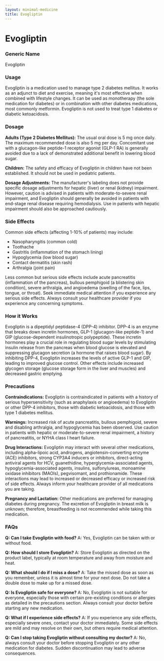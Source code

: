 ```yaml
---
layout: minimal-medicine
title: Evogliptin
---
```


# Evogliptin
### Generic Name
Evogliptin

### Usage
Evogliptin is a medication used to manage type 2 diabetes mellitus.  It works as an adjunct to diet and exercise, meaning it's most effective when combined with lifestyle changes.  It can be used as monotherapy (the sole medication for diabetes) or in combination with other diabetes medications, most commonly metformin.  Evogliptin is not used to treat type 1 diabetes or diabetic ketoacidosis.


### Dosage
**Adults (Type 2 Diabetes Mellitus):** The usual oral dose is 5 mg once daily.  The maximum recommended dose is also 5 mg per day.  Concomitant use with a glucagon-like peptide-1 receptor agonist (GLP-1 RA) is generally avoided due to a lack of demonstrated additional benefit in lowering blood sugar.

**Children:** The safety and efficacy of Evogliptin in children have not been established.  It should not be used in pediatric patients.

**Dosage Adjustments:**  The manufacturer's labeling does not provide specific dosage adjustments for hepatic (liver) or renal (kidney) impairment.  However, caution is advised in patients with moderate-to-severe renal impairment, and Evogliptin should generally be avoided in patients with end-stage renal disease requiring hemodialysis.  Use in patients with hepatic impairment should also be approached cautiously.


### Side Effects
Common side effects (affecting 1-10% of patients) may include:

* Nasopharyngitis (common cold)
* Toothache
* Gastritis (inflammation of the stomach lining)
* Hypoglycemia (low blood sugar)
* Contact dermatitis (skin rash)
* Arthralgia (joint pain)

Less common but serious side effects include acute pancreatitis (inflammation of the pancreas), bullous pemphigoid (a blistering skin condition), severe arthralgia, and angioedema (swelling of the face, lips, tongue, or throat).  Seek immediate medical attention if you experience any serious side effects.  Always consult your healthcare provider if you experience any concerning symptoms.


### How it Works
Evogliptin is a dipeptidyl peptidase-4 (DPP-4) inhibitor.  DPP-4 is an enzyme that breaks down incretin hormones, GLP-1 (glucagon-like peptide-1) and GIP (glucose-dependent insulinotropic polypeptide).  These incretin hormones play a crucial role in regulating blood sugar levels by stimulating insulin release from the pancreas when blood glucose is elevated and suppressing glucagon secretion (a hormone that raises blood sugar). By inhibiting DPP-4, Evogliptin increases the levels of active GLP-1 and GIP, leading to improved glucose control.  Other effects include increased glycogen storage (glucose storage form in the liver and muscles) and decreased gastric emptying.


### Precautions
**Contraindications:** Evogliptin is contraindicated in patients with a history of serious hypersensitivity (such as anaphylaxis or angioedema) to Evogliptin or other DPP-4 inhibitors, those with diabetic ketoacidosis, and those with type 1 diabetes mellitus.

**Warnings:**  Increased risk of acute pancreatitis, bullous pemphigoid, severe and disabling arthralgia, and hypoglycemia has been observed.  Use caution in patients with hepatic or moderate-to-severe renal impairment, a history of pancreatitis, or NYHA class I heart failure.

**Drug Interactions:**  Evogliptin may interact with several other medications, including alpha-lipoic acid, androgens, angiotensin-converting enzyme (ACE) inhibitors, strong CYP3A4 inducers or inhibitors, direct-acting antiviral agents for HCV, guanethidine, hyperglycemia-associated agents, hypoglycemia-associated agents, insulins, sulfonylureas, monoamine oxidase inhibitors (MAOIs), pegvisomant, and prothionamide.  These interactions may lead to increased or decreased efficacy or increased risk of side effects.  Always inform your healthcare provider of all medications you are taking.

**Pregnancy and Lactation:**  Other medications are preferred for managing diabetes during pregnancy.  The excretion of Evogliptin in breast milk is unknown; therefore, breastfeeding is not recommended while taking this medication.


### FAQs

**Q: Can I take Evogliptin with food?**
A: Yes, Evogliptin can be taken with or without food.

**Q: How should I store Evogliptin?**
A: Store Evogliptin as directed on the product label, typically at room temperature and away from moisture and heat.

**Q: What should I do if I miss a dose?**
A: Take the missed dose as soon as you remember, unless it is almost time for your next dose.  Do not take a double dose to make up for a missed dose.

**Q: Is Evogliptin safe for everyone?**
A: No, Evogliptin is not suitable for everyone, especially those with certain pre-existing conditions or allergies as detailed in the precautions section.  Always consult your doctor before starting any new medication.

**Q:  What if I experience side effects?**
A:  If you experience any side effects, especially severe ones, contact your doctor immediately.  Some side effects are mild and may resolve on their own, but others require medical attention.

**Q: Can I stop taking Evogliptin without consulting my doctor?**
A: No, always consult your doctor before stopping Evogliptin or any other medication for diabetes.  Sudden discontinuation may lead to adverse consequences.

